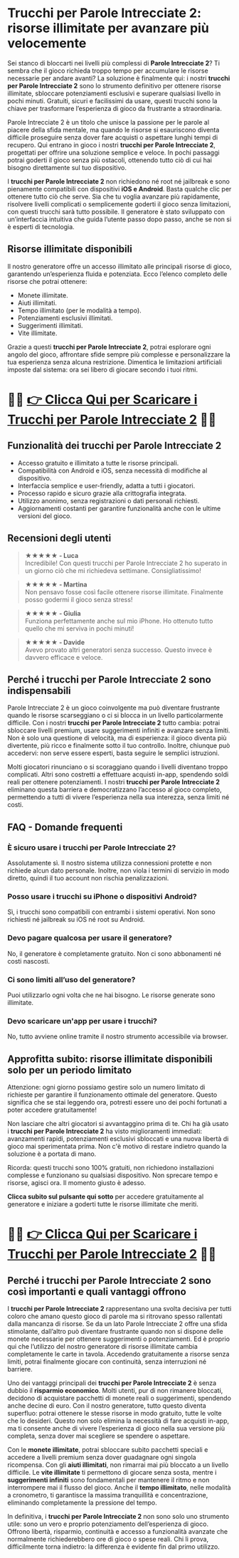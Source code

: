 <h1>Trucchi per Parole Intrecciate 2: risorse illimitate per avanzare più velocemente</h1>

<p>Sei stanco di bloccarti nei livelli più complessi di <strong>Parole Intrecciate 2</strong>? Ti sembra che il gioco richieda troppo tempo per accumulare le risorse necessarie per andare avanti? La soluzione è finalmente qui: i nostri <strong>trucchi per Parole Intrecciate 2</strong> sono lo strumento definitivo per ottenere risorse illimitate, sbloccare potenziamenti esclusivi e superare qualsiasi livello in pochi minuti. Gratuiti, sicuri e facilissimi da usare, questi trucchi sono la chiave per trasformare l’esperienza di gioco da frustrante a straordinaria.</p>

<p>Parole Intrecciate 2 è un titolo che unisce la passione per le parole al piacere della sfida mentale, ma quando le risorse si esauriscono diventa difficile proseguire senza dover fare acquisti o aspettare lunghi tempi di recupero. Qui entrano in gioco i nostri <strong>trucchi per Parole Intrecciate 2</strong>, progettati per offrire una soluzione semplice e veloce. In pochi passaggi potrai goderti il gioco senza più ostacoli, ottenendo tutto ciò di cui hai bisogno direttamente sul tuo dispositivo.</p>

<p>I <strong>trucchi per Parole Intrecciate 2</strong> non richiedono né root né jailbreak e sono pienamente compatibili con dispositivi <strong>iOS e Android</strong>. Basta qualche clic per ottenere tutto ciò che serve. Sia che tu voglia avanzare più rapidamente, risolvere livelli complicati o semplicemente goderti il gioco senza limitazioni, con questi trucchi sarà tutto possibile. Il generatore è stato sviluppato con un’interfaccia intuitiva che guida l’utente passo dopo passo, anche se non si è esperti di tecnologia.</p>

<h2>Risorse illimitate disponibili</h2>
<p>Il nostro generatore offre un accesso illimitato alle principali risorse di gioco, garantendo un’esperienza fluida e potenziata. Ecco l’elenco completo delle risorse che potrai ottenere:</p>
<ul>
  <li>Monete illimitate.</li>
  <li>Aiuti illimitati.</li>
  <li>Tempo illimitato (per le modalità a tempo).</li>
  <li>Potenziamenti esclusivi illimitati.</li>
  <li>Suggerimenti illimitati.</li>
  <li>Vite illimitate.</li>
</ul>

<p>Grazie a questi <strong>trucchi per Parole Intrecciate 2</strong>, potrai esplorare ogni angolo del gioco, affrontare sfide sempre più complesse e personalizzare la tua esperienza senza alcuna restrizione. Dimentica le limitazioni artificiali imposte dal sistema: ora sei libero di giocare secondo i tuoi ritmi.</p>

# 🔴🔴 **[👉 Clicca Qui per Scaricare i Trucchi per Parole Intrecciate 2](https://tinyurl.com/ViaggiaGiocando)** 🔴🔴

<h2>Funzionalità dei trucchi per Parole Intrecciate 2</h2>
<ul>
  <li>Accesso gratuito e illimitato a tutte le risorse principali.</li>
  <li>Compatibilità con Android e iOS, senza necessità di modifiche al dispositivo.</li>
  <li>Interfaccia semplice e user-friendly, adatta a tutti i giocatori.</li>
  <li>Processo rapido e sicuro grazie alla crittografia integrata.</li>
  <li>Utilizzo anonimo, senza registrazioni o dati personali richiesti.</li>
  <li>Aggiornamenti costanti per garantire funzionalità anche con le ultime versioni del gioco.</li>
</ul>

<h2>Recensioni degli utenti</h2>
<blockquote>
  <p><strong>★★★★★ - Luca</strong><br>
  Incredibile! Con questi trucchi per Parole Intrecciate 2 ho superato in un giorno ciò che mi richiedeva settimane. Consigliatissimo!</p>
</blockquote>
<blockquote>
  <p><strong>★★★★★ - Martina</strong><br>
  Non pensavo fosse così facile ottenere risorse illimitate. Finalmente posso godermi il gioco senza stress!</p>
</blockquote>
<blockquote>
  <p><strong>★★★★★ - Giulia</strong><br>
  Funziona perfettamente anche sul mio iPhone. Ho ottenuto tutto quello che mi serviva in pochi minuti!</p>
</blockquote>
<blockquote>
  <p><strong>★★★★★ - Davide</strong><br>
  Avevo provato altri generatori senza successo. Questo invece è davvero efficace e veloce.</p>
</blockquote>

<h2>Perché i trucchi per Parole Intrecciate 2 sono indispensabili</h2>
<p>Parole Intrecciate 2 è un gioco coinvolgente ma può diventare frustrante quando le risorse scarseggiano o ci si blocca in un livello particolarmente difficile. Con i nostri <strong>trucchi per Parole Intrecciate 2</strong> tutto cambia: potrai sbloccare livelli premium, usare suggerimenti infiniti e avanzare senza limiti. Non è solo una questione di velocità, ma di esperienza: il gioco diventa più divertente, più ricco e finalmente sotto il tuo controllo. Inoltre, chiunque può accedervi: non serve essere esperti, basta seguire le semplici istruzioni.</p>

<p>Molti giocatori rinunciano o si scoraggiano quando i livelli diventano troppo complicati. Altri sono costretti a effettuare acquisti in-app, spendendo soldi reali per ottenere potenziamenti. I nostri <strong>trucchi per Parole Intrecciate 2</strong> eliminano questa barriera e democratizzano l’accesso al gioco completo, permettendo a tutti di vivere l’esperienza nella sua interezza, senza limiti né costi.</p>

<h2>FAQ - Domande frequenti</h2>
<h3>È sicuro usare i trucchi per Parole Intrecciate 2?</h3>
<p>Assolutamente sì. Il nostro sistema utilizza connessioni protette e non richiede alcun dato personale. Inoltre, non viola i termini di servizio in modo diretto, quindi il tuo account non rischia penalizzazioni.</p>

<h3>Posso usare i trucchi su iPhone o dispositivi Android?</h3>
<p>Sì, i trucchi sono compatibili con entrambi i sistemi operativi. Non sono richiesti né jailbreak su iOS né root su Android.</p>

<h3>Devo pagare qualcosa per usare il generatore?</h3>
<p>No, il generatore è completamente gratuito. Non ci sono abbonamenti né costi nascosti.</p>

<h3>Ci sono limiti all’uso del generatore?</h3>
<p>Puoi utilizzarlo ogni volta che ne hai bisogno. Le risorse generate sono illimitate.</p>

<h3>Devo scaricare un'app per usare i trucchi?</h3>
<p>No, tutto avviene online tramite il nostro strumento accessibile via browser.</p>

<h2>Approfitta subito: risorse illimitate disponibili solo per un periodo limitato</h2>
<p>Attenzione: ogni giorno possiamo gestire solo un numero limitato di richieste per garantire il funzionamento ottimale del generatore. Questo significa che se stai leggendo ora, potresti essere uno dei pochi fortunati a poter accedere gratuitamente!</p>

<p>Non lasciare che altri giocatori si avvantaggino prima di te. Chi ha già usato i <strong>trucchi per Parole Intrecciate 2</strong> ha visto miglioramenti immediati: avanzamenti rapidi, potenziamenti esclusivi sbloccati e una nuova libertà di gioco mai sperimentata prima. Non c'è motivo di restare indietro quando la soluzione è a portata di mano.</p>

<p>Ricorda: questi trucchi sono 100% gratuiti, non richiedono installazioni complesse e funzionano su qualsiasi dispositivo. Non sprecare tempo e risorse, agisci ora. Il momento giusto è adesso.</p>

<p><strong>Clicca subito sul pulsante qui sotto</strong> per accedere gratuitamente al generatore e iniziare a goderti tutte le risorse illimitate che meriti.</p>

# 🔴🔴 **[👉 Clicca Qui per Scaricare i Trucchi per Parole Intrecciate 2](https://tinyurl.com/ViaggiaGiocando)** 🔴🔴

<h2>Perché i trucchi per Parole Intrecciate 2 sono così importanti e quali vantaggi offrono</h2>
<p>I <strong>trucchi per Parole Intrecciate 2</strong> rappresentano una svolta decisiva per tutti coloro che amano questo gioco di parole ma si ritrovano spesso rallentati dalla mancanza di risorse. Se da un lato Parole Intrecciate 2 offre una sfida stimolante, dall’altro può diventare frustrante quando non si dispone delle monete necessarie per ottenere suggerimenti o potenziamenti. Ed è proprio qui che l’utilizzo del nostro generatore di risorse illimitate cambia completamente le carte in tavola. Accedendo gratuitamente a risorse senza limiti, potrai finalmente giocare con continuità, senza interruzioni né barriere.</p>

<p>Uno dei vantaggi principali dei <strong>trucchi per Parole Intrecciate 2</strong> è senza dubbio il <strong>risparmio economico</strong>. Molti utenti, pur di non rimanere bloccati, decidono di acquistare pacchetti di monete reali o suggerimenti, spendendo anche decine di euro. Con il nostro generatore, tutto questo diventa superfluo: potrai ottenere le stesse risorse in modo gratuito, tutte le volte che lo desideri. Questo non solo elimina la necessità di fare acquisti in-app, ma ti consente anche di vivere l’esperienza di gioco nella sua versione più completa, senza dover mai scegliere se spendere o aspettare.</p>

<p>Con le <strong>monete illimitate</strong>, potrai sbloccare subito pacchetti speciali e accedere a livelli premium senza dover guadagnare ogni singola ricompensa. Con gli <strong>aiuti illimitati</strong>, non rimarrai mai più bloccato a un livello difficile. Le <strong>vite illimitate</strong> ti permettono di giocare senza sosta, mentre i <strong>suggerimenti infiniti</strong> sono fondamentali per mantenere il ritmo e non interrompere mai il flusso del gioco. Anche il <strong>tempo illimitato</strong>, nelle modalità a cronometro, ti garantisce la massima tranquillità e concentrazione, eliminando completamente la pressione del tempo.</p>

<p>In definitiva, i <strong>trucchi per Parole Intrecciate 2</strong> non sono solo uno strumento utile: sono un vero e proprio potenziamento dell’esperienza di gioco. Offrono libertà, risparmio, continuità e accesso a funzionalità avanzate che normalmente richiederebbero ore di gioco o spese reali. Chi li prova, difficilmente torna indietro: la differenza è evidente fin dal primo utilizzo.</p>
